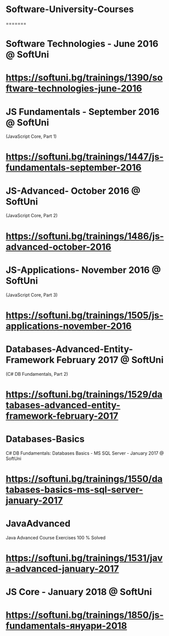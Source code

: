 # Software-University-Courses
=======
# Software Technologies - June 2016 @ SoftUni

https://softuni.bg/trainings/1390/software-technologies-june-2016
=======
# JS Fundamentals - September 2016 @ SoftUni

(JavaScript Core, Part 1)

https://softuni.bg/trainings/1447/js-fundamentals-september-2016
=======
# JS-Advanced- October 2016 @ SoftUni

(JavaScript Core, Part 2)

https://softuni.bg/trainings/1486/js-advanced-october-2016
=======
# JS-Applications- November 2016 @ SoftUni

(JavaScript Core, Part 3)

https://softuni.bg/trainings/1505/js-applications-november-2016
=======
# Databases-Advanced-Entity-Framework February 2017 @ SoftUni

(C# DB Fundamentals, Part 2)

https://softuni.bg/trainings/1529/databases-advanced-entity-framework-february-2017
=======
# Databases-Basics
  
C# DB Fundamentals: Databases Basics - MS SQL Server - January 2017 @ SoftUni

https://softuni.bg/trainings/1550/databases-basics-ms-sql-server-january-2017
=======
# JavaAdvanced

Java Advanced Course Exercises 100 % Solved

https://softuni.bg/trainings/1531/java-advanced-january-2017
=======
# JS Core - January 2018 @ SoftUni

https://softuni.bg/trainings/1850/js-fundamentals-януари-2018
=======
